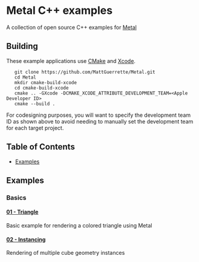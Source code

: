 # Metal C++ examples

A collection of open source C++ examples for [Metal](https://developer.apple.com/metal)

## Building

These example applications use [CMake](https://www.cmake.org) and [Xcode](https://developer.apple.com/xcode/). 

```
   git clone https://github.com/MattGuerrette/Metal.git
   cd Metal
   mkdir cmake-build-xcode
   cd cmake-build-xcode
   cmake .. -GXcode -DCMAKE_XCODE_ATTRIBUTE_DEVELOPMENT_TEAM=<Apple Developer ID>
   cmake --build .
```

For codesigning purposes, you will want to specify the development team ID as shown above to avoid needing
to manually set the development team for each target project.


## Table of Contents
+ [Examples](#Examples)

## Examples

### Basics

#### [01 - Triangle](examples/triangle/)

Basic example for rendering a colored triangle using Metal

#### [02 - Instancing](examples/instancing/)

Rendering of multiple cube geometry instances
